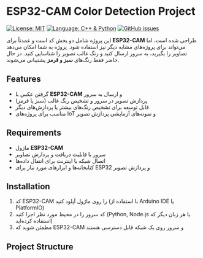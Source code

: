 # ESP32-CAM Color Detection Project

[![License: MIT](https://img.shields.io/badge/License-MIT-yellow.svg)](LICENSE)
[![Language: C++ & Python](https://img.shields.io/badge/Language-C++%20%26%20Python-blue)](https://github.com/)
[![GitHub issues](https://img.shields.io/github/issues/yourusername/your-repo)](https://github.com/yourusername/your-repo/issues)

این پروژه شامل دو بخش کد است و عمدتاً برای **ESP32-CAM** طراحی شده است، اما می‌تواند برای پروژه‌های مشابه دیگر نیز استفاده شود. پروژه به شما امکان می‌دهد تصاویر را بگیرید، به سرور ارسال کنید و رنگ غالب تصویر را شناسایی کنید. در حال حاضر فقط رنگ‌های **سبز و قرمز** پشتیبانی می‌شوند.

## Features

- گرفتن عکس با **ESP32-CAM** و ارسال به سرور  
- پردازش تصویر در سرور و تشخیص رنگ غالب (سبز یا قرمز)  
- قابل توسعه برای تشخیص رنگ‌های بیشتر یا پردازش‌های دیگر  
- مناسب برای پروژه‌های IoT و نمونه‌های آزمایشی پردازش تصویر  

## Requirements

- ماژول **ESP32-CAM**  
- سرور با قابلیت دریافت و پردازش تصاویر  
- اتصال شبکه یا اینترنت برای انتقال داده‌ها  
- کتابخانه‌ها و ابزارهای مورد نیاز برای ESP32 و پردازش تصویر  

## Installation

1. کد ESP32-CAM را روی ماژول آپلود کنید (با استفاده از Arduino IDE یا PlatformIO)  
2. کد سرور را در محیط مورد نظر اجرا کنید (Python, Node.js یا هر زبان دیگر که استفاده کرده‌اید)  
3. مطمئن شوید که ESP32-CAM و سرور روی یک شبکه قابل دسترسی هستند  

## Project Structure

